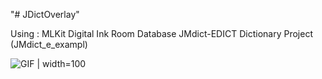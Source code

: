 "# JDictOverlay" 

Using :
MLKit Digital Ink
Room Database
JMdict-EDICT Dictionary Project (JMdict_e_exampl)

![GIF](https://github.com/iruminii/JDictOverlay/blob/main/image/OverlayGIF.gif?raw=true) | width=100
